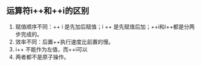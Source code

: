 ## 运算符i++和++i的区别
1. 赋值顺序不同：++ i 是先加后赋值；i ++ 是先赋值后加；++i和i++都是分两步完成的。
2. 效率不同：后置++执行速度比前置的慢。
3. i++ 不能作为左值，而++i可以
4. 两者都不是原子操作。